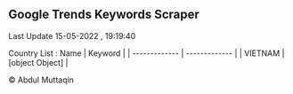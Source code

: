 

## Google Trends Keywords Scraper 
 
Last Update 15-05-2022 , 19:19:40

Country List :
 Name  | Keyword |
| ------------- | ------------- |
| VIETNAM | [object Object] |



© Abdul Muttaqin 
